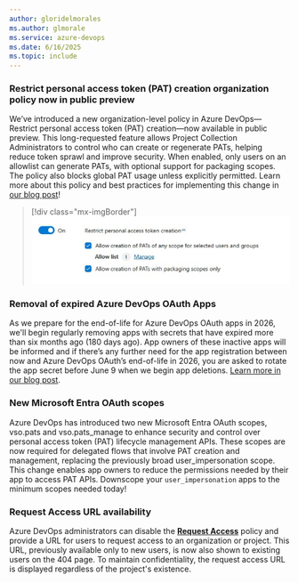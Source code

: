 ```yaml
---
author: gloridelmorales
ms.author: glmorale
ms.service: azure-devops
ms.date: 6/16/2025
ms.topic: include
---
```


### Restrict personal access token (PAT) creation organization policy now in public preview

We’ve introduced a new organization-level policy in Azure DevOps—Restrict personal access token (PAT) creation—now available in public preview. This long-requested feature allows Project Collection Administrators to control who can create or regenerate PATs, helping reduce token sprawl and improve security. When enabled, only users on an allowlist can generate PATs, with optional support for packaging scopes. The policy also blocks global PAT usage unless explicitly permitted. Learn more about this policy and best practices for implementing this change in [our blog post](https://devblogs.microsoft.com/devops/restricting-pat-creation-in-azure-devops-is-now-in-preview/)!

> [!div class="mx-imgBorder"]
> [![Screenshot of Restrict personal access token creation.](../../media/257-general-01.png "Screenshot of Restrict personal access token creation.")](../../media/257-general-01.png#lightbox)

### Removal of expired Azure DevOps OAuth Apps

As we prepare for the end-of-life for Azure DevOps OAuth apps in 2026, we'll begin regularly removing apps with secrets that have expired more than six months ago (180 days ago). App owners of these inactive apps will be informed and if there’s any further need for the app registration between now and Azure DevOps OAuth’s end-of-life in 2026, you are asked to rotate the app secret before June 9 when we begin app deletions. [Learn more in our blog post](https://devblogs.microsoft.com/devops/spring-cleaning-cta-for-azure-devops-oauth-apps-with-expired-or-long-living-secrets/).

### New Microsoft Entra OAuth scopes
Azure DevOps has introduced two new Microsoft Entra OAuth scopes, vso.pats and vso.pats_manage to enhance security and control over personal access token (PAT) lifecycle management APIs. These scopes are now required for delegated flows that involve PAT creation and management, replacing the previously broad user_impersonation scope. This change enables app owners to reduce the permissions needed by their app to access PAT APIs. Downscope your `user_impersonation` apps to the minimum scopes needed today!

### Request Access URL availability

Azure DevOps administrators can disable the [**Request Access**](/azure/devops/organizations/accounts/disable-request-access-policy?view=azure-devops) policy and provide a URL for users to request access to an organization or project. This URL, previously available only to new users, is now also shown to existing users on the 404 page. To maintain confidentiality, the request access URL is displayed regardless of the project's existence.